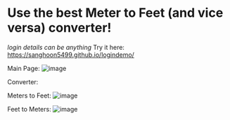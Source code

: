 # Use the best Meter to Feet (and vice versa) converter!

*login details can be anything*
Try it here: https://sanghoon5499.github.io/logindemo/


Main Page:
![image](https://user-images.githubusercontent.com/17420160/114288599-8599d300-9a3f-11eb-8f34-4803f0a85571.png)

 
Converter:

Meters to Feet:
![image](https://user-images.githubusercontent.com/17420160/114288624-b417ae00-9a3f-11eb-82bb-3e70335fe0da.png)


Feet to Meters:
![image](https://user-images.githubusercontent.com/17420160/114288638-d27da980-9a3f-11eb-89f0-64e7e741d6de.png)

